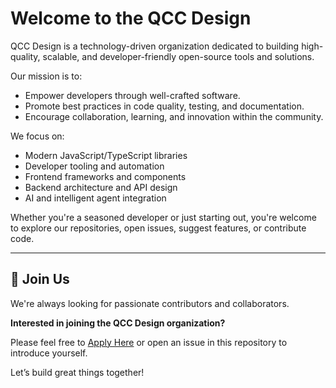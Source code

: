 # Welcome to the QCC Design

QCC Design is a technology-driven organization dedicated to building high-quality, scalable, and developer-friendly open-source tools and solutions.

Our mission is to:

- Empower developers through well-crafted software.
- Promote best practices in code quality, testing, and documentation.
- Encourage collaboration, learning, and innovation within the community.

We focus on:

- Modern JavaScript/TypeScript libraries
- Developer tooling and automation
- Frontend frameworks and components
- Backend architecture and API design
- AI and intelligent agent integration

Whether you're a seasoned developer or just starting out, you're welcome to explore our repositories, open issues, suggest features, or contribute code.

---

## 🚀 Join Us

We're always looking for passionate contributors and collaborators.

**Interested in joining the QCC Design organization?**

Please feel free to [Apply Here]() or open an issue in this repository to introduce yourself.

Let’s build great things together!
